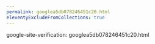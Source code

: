 ```yaml
---
permalink: googlea5db078246451c20.html
eleventyExcludeFromCollections: true
---
```


google-site-verification: googlea5db078246451c20.html

